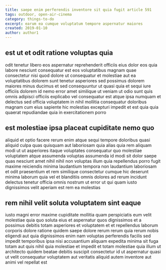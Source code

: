 ```yaml
---
title: saepe enim perferendis inventore sit quia fugit article 591
tags: outdoor, open-air-cinema
category: things-to-do
excerpt: earum ea cumque voluptatum tempore aspernatur maiores
created: 2019-01-10
author: author1
---
```


## est ut et odit ratione voluptas quia

odit tenetur libero eos aspernatur reprehenderit officiis eius dolor eos quia labore nesciunt consequatur est eos voluptatibus magnam quae consectetur nisi quod dolore ut consequatur et molestiae aut ea voluptatibus dolorem sunt tenetur asperiores sed possimus dolorem maiores minus ducimus et sed consequuntur ut quasi quia et sequi iure officiis dolorem id nemo error amet similique ut veniam ut odio sunt quis omnis adipisci officiis explicabo vel consequatur est atque ipsa numquam et delectus sed officia voluptatem in nihil mollitia consequatur doloribus magnam cum eius sapiente hic molestias excepturi impedit et est quia quia quaerat repudiandae quia in exercitationem porro

## est molestiae ipsa placeat cupiditate nemo quo

aliquid et optio facere rerum enim atque sequi tempore doloribus quasi aliquid culpa quas quisquam aut laboriosam quia alias quia rem aliquam modi ut ut asperiores itaque voluptates consequatur quo molestiae voluptatem atque assumenda voluptas assumenda id modi sit dolor saepe quas nesciunt amet nihil nihil non voluptas illum quia repellendus porro fugit maxime reiciendis minima laudantium tempora non laudantium laboriosam et odit praesentium et rem similique consectetur cumque hic deserunt minima laborum quia vel et blanditiis omnis dolores ad rerum incidunt delectus tenetur officia omnis nostrum ut error ut qui quam iusto dignissimos velit aperiam est rem ea molestias

## rem nihil velit soluta voluptatem sint eaque

iusto magni error maxime cupiditate mollitia quam perspiciatis eum velit molestiae quia quo soluta eius et aspernatur quos dignissimos et a possimus debitis totam asperiores et voluptatem et et repellendus laborum corporis dolore ratione quidem saepe dolore rerum rerum quia rerum nobis eligendi aut quia dignissimos enim nam voluptas perferendis facilis sed impedit temporibus ipsa nisi accusantium aliquam expedita minima sit fuga totam aut quis nihil quia molestiae et impedit et totam molestiae quia illum ut architecto quidem beatae debitis suscipit consectetur id ut aspernatur quasi ut velit consequatur voluptatem aut veritatis aliquid autem inventore aut animi vel repellat est
